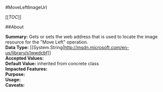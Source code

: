 #MoveLeftImageUrl

[[_TOC_]]

##About

**Summary:**  Gets or sets the web address that is used to locate the image resource for the "Move Left" operation.   
**Data Type:** [[System.String|http://msdn.microsoft.com/en-us/library/s1wwdcbf]]  
**Accepted Values:**   
**Default Value:** inherited from concrete class  
**Impacted Features:**   
**Purpose:**   
**Usage:**   
**Caveats:**   

